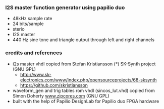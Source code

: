 ### I2S master function generator using papilio duo 
- 48kHz sample rate
- 24 bits/sample 
- sterio 
- I2S master 
- 440 Hz sine tone and triangle output through left and right channels

### credits and references
 - i2s master vhdl copied from Stefan Kristiansson (*) SK-Synth project (GNU GPL)
   - http://www.sk-electronics.com/www/index.php/opensourceprojects/68-sksynth
   - https://github.com/skristiansson
- waveform_gen and trig tables rom vhdl (sincos_lut.vhd) copied from Simon Doherty www.zipcores.com (GNU GPL)
- built with the help of Papilio DesignLab for Papilio duo FPGA hardware

